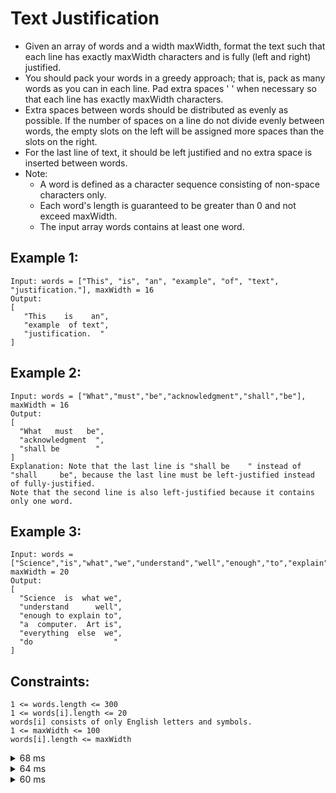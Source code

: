 # Text Justification
- Given an array of words and a width maxWidth, format the text such that each line has exactly maxWidth characters and is fully (left and right) justified.
- You should pack your words in a greedy approach; that is, pack as many words as you can in each line. Pad extra spaces ' ' when necessary so that each line has exactly maxWidth characters.
- Extra spaces between words should be distributed as evenly as possible. If the number of spaces on a line do not divide evenly between words, the empty slots on the left will be assigned more spaces than the slots on the right.
- For the last line of text, it should be left justified and no extra space is inserted between words.
- Note:
    - A word is defined as a character sequence consisting of non-space characters only.
    - Each word's length is guaranteed to be greater than 0 and not exceed maxWidth.
    - The input array words contains at least one word.

## Example 1:
```
Input: words = ["This", "is", "an", "example", "of", "text", "justification."], maxWidth = 16
Output:
[
   "This    is    an",
   "example  of text",
   "justification.  "
]
```

## Example 2:
```
Input: words = ["What","must","be","acknowledgment","shall","be"], maxWidth = 16
Output:
[
  "What   must   be",
  "acknowledgment  ",
  "shall be        "
]
Explanation: Note that the last line is "shall be    " instead of "shall     be", because the last line must be left-justified instead of fully-justified.
Note that the second line is also left-justified because it contains only one word.
```

## Example 3:
```
Input: words = ["Science","is","what","we","understand","well","enough","to","explain","to","a","computer.","Art","is","everything","else","we","do"], maxWidth = 20
Output:
[
  "Science  is  what we",
  "understand      well",
  "enough to explain to",
  "a  computer.  Art is",
  "everything  else  we",
  "do                  "
]
```

## Constraints:
```
1 <= words.length <= 300
1 <= words[i].length <= 20
words[i] consists of only English letters and symbols.
1 <= maxWidth <= 100
words[i].length <= maxWidth
```
<details><summary>68 ms</summary>

# 68 ms submission
```js
var fullJustify = function(words, maxWidth) {
    const res = [[]];
    res[0].letters = 0;
    for (let word of words) {
        let row = res[res.length - 1];
        if (row.length && row.letters + row.length + word.length > maxWidth) {
            res.push([]);
            row = res[res.length - 1];
            row.letters = 0;
        }
        row.push(word);
        row.letters += word.length;
    }
    for (let r = 0; r < res.length; r++) {
        let row = res[r];
        if (row.length === 1 || r === res.length - 1) {
            res[r] = row.join(' ') + ' '.repeat(maxWidth - row.letters - row.length + 1);
            continue;
        }
        let line = row[0];
        let spaces = maxWidth - row.letters;
        let minSpaces = ' '.repeat(Math.floor(spaces / (row.length - 1)));
        let addSpace = spaces % (row.length - 1);
        for (let w = 1; w < row.length; w++) {
            line += minSpaces + (w <= addSpace ? ' ' : '') + row[w];
        }
        res[r] = line;
    }
    return res;
};

```

</details>

<details><summary>64 ms</summary>

# 64 ms submission
```js
function fullJustify(words, maxWidth) {
    let output = [],
    currentWords = [],
    currentLength = 0

    for (let i = 0; i < words.length; i++) {
        // can fit current word into this line
        if (currentLength + words[i].length + currentWords.length <= maxWidth) {
            currentLength = currentLength + words[i].length
            currentWords.push(words[i])
        // cannot fit current word into this line
        // add spaces between words and add to solution set
        } else {
            //console.log(currentLength)
            //console.log(currentWords)
            while (currentLength < maxWidth) {
                if (currentWords.length === 1) {
                    currentWords[0] += ' '
                    currentLength++
                } else {
                    for (let wIndex = 0; wIndex < currentWords.length-1; wIndex++) {
                        currentWords[wIndex] += ' '
                        currentLength++
                        if (currentLength === maxWidth) {
                            break
                        }
                    }
                }
            }
            output.push(currentWords.join(''))
            currentWords = [words[i]]
            currentLength = words[i].length
        }
    }

    // add last words if needed
    if (currentWords.length >= 1) {
        let lastWord = currentWords.join(' ')
        // pad rest of word with space
        while (lastWord.length < maxWidth) {
            lastWord += ' '
        }
        output.push(lastWord)
    }

    return output
}
```

</details>

<details><summary>60 ms</summary>

# 60 ms submission
```js
var fullJustify = function(words, maxWidth) {
    const res = [[]];
    res[0].letters = 0;
    for (let word of words) {
        let row = res[res.length - 1];
        if (row.length && row.letters + row.length + word.length > maxWidth) {
            res.push([]);
            row = res[res.length - 1];
            row.letters = 0;
        }
        row.push(word);
        row.letters += word.length;
    }
    for (let r = 0; r < res.length; r++) {
        let row = res[r];
        if (row.length === 1 || r === res.length - 1) {
            res[r] = row.join(' ') + ' '.repeat(maxWidth - row.letters - row.length + 1);
            continue;
        }
        let line = row[0];
        let spaces = maxWidth - row.letters;
        let minSpaces = ' '.repeat(Math.floor(spaces / (row.length - 1)));
        let addSpace = spaces % (row.length - 1);
        for (let w = 1; w < row.length; w++) {
            line += minSpaces + (w <= addSpace ? ' ' : '') + row[w];
        }
        res[r] = line;
    }
    return res;
};

```

</details>

